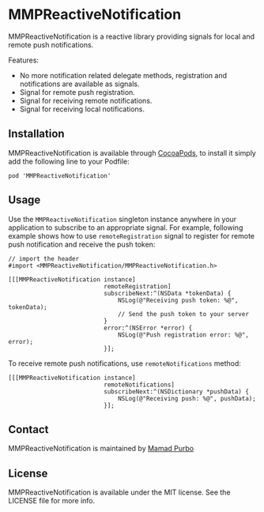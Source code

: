 # MMPReactiveNotification

MMPReactiveNotification is a reactive library providing signals for local and remote push notifications.

Features:
* No more notification related delegate methods, registration and notifications are available as signals.
* Signal for remote push registration.
* Signal for receiving remote notifications.
* Signal for receiving local notifications.

## Installation

MMPReactiveNotification is available through [CocoaPods](http://cocoapods.org), to install
it simply add the following line to your Podfile:
```
pod 'MMPReactiveNotification'
```

## Usage

Use the `MMPReactiveNotification` singleton instance anywhere in your application to subscribe to an appropriate signal. For example, following example shows how to use `remoteRegistration` signal to register for remote push notification and receive the push token:
```objc
// import the header
#import <MMPReactiveNotification/MMPReactiveNotification.h>

[[[MMPReactiveNotification instance]
                           remoteRegistration]
                           subscribeNext:^(NSData *tokenData) {
                               NSLog(@"Receiving push token: %@", tokenData);
                               // Send the push token to your server
                           }
                           error:^(NSError *error) {
                               NSLog(@"Push registration error: %@", error);
                           }];

```

To receive remote push notifications, use `remoteNotifications` method:
```objc
[[[MMPReactiveNotification instance]
                           remoteNotifications]
                           subscribeNext:^(NSDictionary *pushData) {
                               NSLog(@"Receiving push: %@", pushData);
                           }];
```

## Contact

MMPReactiveNotification is maintained by [Mamad Purbo](https://twitter.com/purubo)

## License

MMPReactiveNotification is available under the MIT license. See the LICENSE file for more info.
